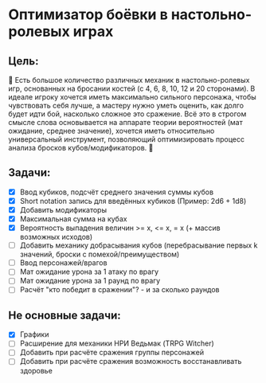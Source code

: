 # Оптимизатор боёвки в настольно-ролевых играх

## Цель: 
🎲 Есть большое количество различных механик в настольно-ролевых игр, основанных на бросании костей (с 4, 6, 8, 10, 12 и 20 сторонами). В идеале игроку хочется иметь максимально сильного персонажа, чтобы чувствовать себя лучше, а мастеру нужно уметь оценить, как долго будет идти бой, насколько сложное это сражение. Всё это в строгом смысле слова основывается на аппарате теории вероятностей (мат ожидание, среднее значение), хочется иметь относительно универсальный инструмент, позволяющий оптимизировать процесс анализа бросков кубов/модификаторов. 🎲

## Задачи:

- [x] Ввод кубиков, подсчёт среднего значения суммы кубов
- [x] Short notation запись для введённых кубиков (Пример: 2d6 + 1d8)
- [x] Добавить модификаторы
- [x] Максимальная сумма на кубах
- [x] Вероятность выпадения величин >= x, <= x, = x (+ массив возможных исходов)
- [ ] Добавить механику добрасывания кубов (перебрасывание первых k значений, броски с помехой/преимуществом)
- [ ] Ввод персонажей/врагов
- [ ] Мат ожидание урона за 1 атаку по врагу
- [ ] Мат ожидание урона за 1 раунд по врагу
- [ ] Расчёт "кто победит в сражении"? - и за сколько раундов

## Не основные задачи:

- [x] Графики
- [ ] Расширение для механики НРИ Ведьмак (TRPG Witcher)
- [ ] Добавить при расчёте сражения группы персонажей
- [ ] Добавить при расчёте сражения возможность восстанавливать здоровье
